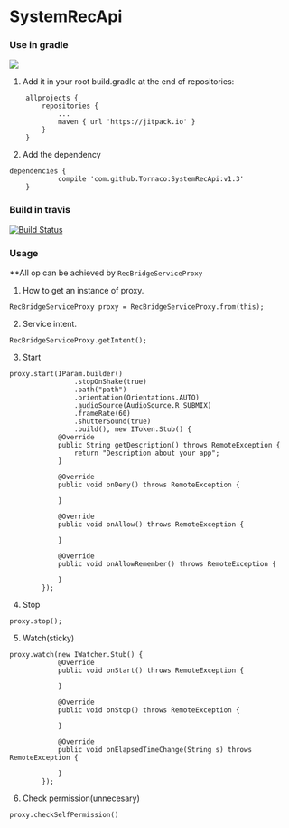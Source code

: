 # SystemRecApi

### Use in gradle
[![](https://jitpack.io/v/Tornaco/SystemRecApi.svg)](https://jitpack.io/#Tornaco/SystemRecApi)

1. Add it in your root build.gradle at the end of repositories:
```
	allprojects {
		repositories {
			...
			maven { url 'https://jitpack.io' }
		}
	}
```
2. Add the dependency
```
dependencies {
	        compile 'com.github.Tornaco:SystemRecApi:v1.3'
	}
```

### Build in travis
[![Build Status](https://travis-ci.org/Tornaco/SystemRecApi.svg?branch=master)](https://travis-ci.org/Tornaco/SystemRecApi)

### Usage

**All op can be achieved by ```RecBridgeServiceProxy```

1. How to get an instance of proxy.
```
RecBridgeServiceProxy proxy = RecBridgeServiceProxy.from(this);
```

2. Service intent.
```
RecBridgeServiceProxy.getIntent();
```

3. Start
```
proxy.start(IParam.builder()
                .stopOnShake(true)
                .path("path")
                .orientation(Orientations.AUTO)
                .audioSource(AudioSource.R_SUBMIX)
                .frameRate(60)
                .shutterSound(true)
                .build(), new IToken.Stub() {
            @Override
            public String getDescription() throws RemoteException {
                return "Description about your app";
            }

            @Override
            public void onDeny() throws RemoteException {

            }

            @Override
            public void onAllow() throws RemoteException {

            }

            @Override
            public void onAllowRemember() throws RemoteException {

            }
        });
```

4. Stop
```
proxy.stop();
```

5. Watch(sticky)
```
proxy.watch(new IWatcher.Stub() {
            @Override
            public void onStart() throws RemoteException {
                
            }

            @Override
            public void onStop() throws RemoteException {

            }

            @Override
            public void onElapsedTimeChange(String s) throws RemoteException {

            }
        });
```

6. Check permission(unnecesary)
```
proxy.checkSelfPermission()
```
